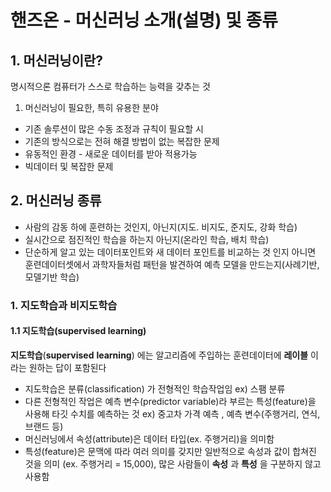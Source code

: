 # 핸즈온 - 머신러닝 소개(설명) 및 종류

## 1. 머신러닝이란?

명시적으론 컴퓨터가 스스로 학습하는 능력을 갖추는 것

1. 머신러닝이 필요한, 특히 유용한 분야

- 기존 솔루션이 많은 수동 조정과 규칙이 필요할 시
- 기존의 방식으로는 전혀 해결 방법이 없는 복잡한 문제
- 유동적인 환경 - 새로운 데이터를 받아 적용가능
- 빅데이터 및 복잡한 문제

## 2. 머신러닝 종류

- 사람의 감동 하에 훈련하는 것인지, 아닌지(지도. 비지도, 준지도, 강화 학습)
- 실시간으로 점진적인 학습을 하는지 아닌지(온라인 학습, 배치 학습)
- 단순하게 알고 있는 데이터포인트와 새 데이터 포인트를 비교하는 것 인지 아니면 훈련데이터셋에서 과학자들처럼 패턴을 발견하여 예측 모델을 만드는지(사례기반, 모델기반 학습)



### 1. 지도학습과 비지도학습

#### 1.1 지도학습(supervised learning)

**지도학습**(**supervised** **learning**) 에는 알고리즘에 주입하는 훈련데이터에 **레이블** 이라는 원하는 답이 포함된다

- 지도학습은 분류(classification) 가 전형적인 학습작업임 ex) 스팸 분류
- 다른 전형적인 작업은 예측 변수(predictor variable)라 부르는 특성(feature)을 사용해 타깃 수치를 예측하는 것 ex) 중고차 가격 예측 , 예측 변수(주행거리, 연식, 브랜드 등)
- 머신러닝에서 속성(attribute)은 데이터 타입(ex. 주행거리)을 의미함
- 특성(feature)은 문맥에 따라 여러 의미를 갖지만 일반적으로 속성과 값이 합쳐진 것을 의미        (ex. 주행거리 = 15,000), 많은 사람들이 **속성** 과 **특성** 을 구분하지 않고 사용함